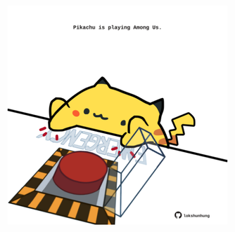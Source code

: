 <!-- built at 01/08/2023, 18:01:04 UTC -->
<p align="center">
  <img width="500" height="500" src="./ReadmeImage.svg">
</p>
